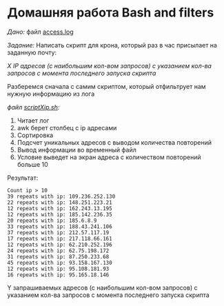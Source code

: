 # Домашняя работа Bash and filters
_Дано:_
файл [access.log](access.log)

_Задание:_
Написать скрипт для крона, который раз в час присылает на заданную почту:

_X IP адресов (с наибольшим кол-вом запросов) с указанием кол-ва запросов c момента последнего запуска скрипта_

Разберемся сначала с самим скриптом, который отфильтрует нам нужную информацию из лога

_файл [scriptXip.sh](scriptXip.sh):_

1. Читает лог
2. awk берет столбец с ip адресами
3. Сортировка
4. Подсчет уникальных адресов с выводом количества повторений
5. Вывод информации во временный файл
6. Условие выведет на экран адреса с количеством повторений больше 10

Результат:

```out
Count ip > 10
39 repeats with ip: 109.236.252.130
22 repeats with ip: 148.251.223.21
12 repeats with ip: 162.243.13.195
12 repeats with ip: 185.142.236.35
20 repeats with ip: 185.6.8.9
33 repeats with ip: 188.43.241.106
37 repeats with ip: 212.57.117.19
17 repeats with ip: 217.118.66.161
12 repeats with ip: 62.210.252.196
24 repeats with ip: 62.75.198.172
31 repeats with ip: 87.250.233.68
45 repeats with ip: 93.158.167.130
12 repeats with ip: 95.108.181.93
16 repeats with ip: 95.165.18.146
```

Y запрашиваемых адресов (с наибольшим кол-вом запросов) с указанием кол-ва запросов c момента последнего запуска скрипта



